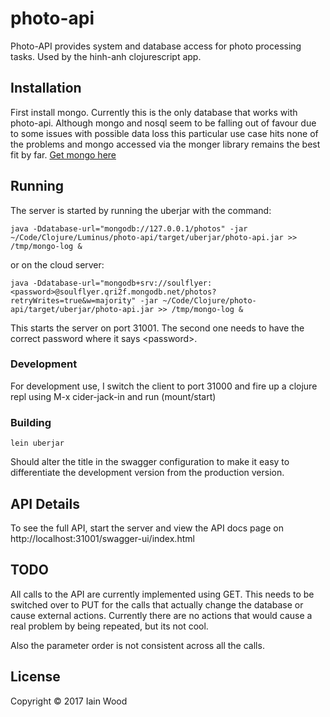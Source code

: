 # photo-api


Photo-API provides system and database access for photo processing tasks. Used by the hinh-anh clojurescript app.

## Installation
First install mongo. Currently this is the only database that works with photo-api. Although mongo and nosql seem to be falling out of favour due to some issues with possible data loss this particular use case hits none of the problems and mongo accessed via the monger library  remains the best fit by far. [Get mongo here](https://docs.mongodb.com/manual/administration/install-community/)

## Running

The server is started by running the uberjar with the command:

    java -Ddatabase-url="mongodb://127.0.0.1/photos" -jar ~/Code/Clojure/Luminus/photo-api/target/uberjar/photo-api.jar >> /tmp/mongo-log &

or on the cloud server:

    java -Ddatabase-url="mongodb+srv://soulflyer:<password>@soulflyer.qri2f.mongodb.net/photos?retryWrites=true&w=majority" -jar ~/Code/Clojure/photo-api/target/uberjar/photo-api.jar >> /tmp/mongo-log &
    
This starts the server on port 31001.
The second one needs to have the correct password where it says \<password>.


### Development
For development use, I switch the client to port 31000 and fire up a clojure repl using M-x cider-jack-in and run (mount/start)

### Building

    lein uberjar

Should alter the title in the swagger configuration to make it easy to differentiate the development version from the production version.

## API Details

To see the full API, start the server and view the API docs page on http://localhost:31001/swagger-ui/index.html

## TODO
All calls to the API are currently implemented using GET. This needs to be switched over to PUT for the calls that actually change the database or cause external actions. Currently there are no actions that would cause a real problem by being repeated, but its not cool.

Also the parameter order is not consistent across all the calls.

## License

Copyright © 2017 Iain Wood
